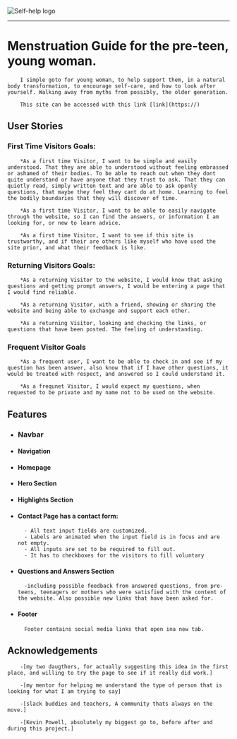 ![Self-help logo](documentation/girl_logo.png)


---



# Menstruation Guide for the pre-teen, young woman.

        I simple goto for young woman, to help support them, in a natural body transformation, to encourage self-care, and how to look after yourself. Walking away from myths from possibly, the older generation.

        This site can be accessed with this link [link](https://)

## User Stories

### First Time Visitors Goals:

        *As a first time Visitor, I want to be simple and easily understood. That they are able to understood without feeling embrassed or ashamed of their bodies. To be able to reach out when they dont quite understand or have anyone that they trust to ask. That they can quietly read, simply written text and are able to ask openly questions, that maybe they feel they cant do at home. Learning to feel the bodily boundaries that they will discover of time.

        *As a first time Visitor, I want to be able to easily navigate through the website, so I can find the answers, or information I am looking for, or new to learn advice.

        *As a first time Visitor, I want to see if this site is trustworthy, and if their are others like myself who have used the site prior, and what their feedback is like.


### Returning Visitors Goals:

        *As a returning Visitor to the website, I would know that asking questions and getting prompt answers, I would be entering a page that I would find reliable.

        *As a returning Visitor, with a friend, showing or sharing the website and being able to exchange and support each other.

        *As a returning Visitor, looking and checking the links, or questions that have been posted. The feeling of understanding.

### Frequent Visitor Goals

        *As a frequent user, I want to be able to check in and see if my question has been answer, also know that if I have other questions, it would be treated with respect, and answered so I could understand it.

        *As a frequnet Visitor, I would expect my questions, when requested to be private and my name not to be used on the website.

## Features

+ ### Navbar
+ #### Navigation

+ #### Homepage

+ #### Hero Section

+ #### Highlights Section

+ #### Contact Page has a contact form:

        - All text input fields are customized.
        - Labels are animated when the input field is in focus and are not empty.
        - All inputs are set to be required to fill out.
        - It has to checkboxes for the visitors to fill voluntary


+ #### Questions and Answers Section
        -including possible feedback from answered questions, from pre-teens, teenagers or mothers who were satisfied with the content of the website. Also possible new links that have been asked for.


+ #### Footer
        Footer contains social media links that open ina new tab.




## Acknowledgements

        -[my two daugthers, for actually suggesting this idea in the first place, and willing to try the page to see if it really did work.]

        -[my mentor for helping me understand the type of person that is looking for what I am trying to say]

        -[slack buddies and teachers, A community thats always on the move.]

        -[Kevin Powell, absolutely my biggest go to, before after and during this project.]




